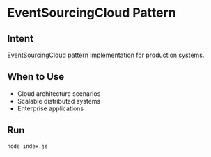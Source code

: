 # EventSourcingCloud Pattern

## Intent
EventSourcingCloud pattern implementation for production systems.

## When to Use
- Cloud architecture scenarios
- Scalable distributed systems
- Enterprise applications

## Run
```bash
node index.js
```

